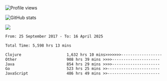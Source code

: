 ![Profile views](https://komarev.com/ghpvc/?username=liuchong)

![GitHub stats](https://github-readme-stats.vercel.app/api?username=liuchong&show_icons=true)

<img src="https://cr-skills-chart-widget.azurewebsites.net/api/api?username=liuchong&skills=Java,JavaScript,Python,Go,Rust,Zig&show-other-skills=true"/>

<!--START_SECTION:waka-->

```txt
From: 25 September 2017 - To: 16 April 2025

Total Time: 5,598 hrs 13 mins

Clojure                    1,632 hrs 10 mins>>>>>>>------------------   29.16 %
Other                      908 hrs 39 mins >>>>---------------------   16.23 %
Java                       854 hrs 29 mins >>>>---------------------   15.26 %
Go                         523 hrs 25 mins >>-----------------------   09.35 %
JavaScript                 486 hrs 49 mins >>-----------------------   08.70 %
```

<!--END_SECTION:waka-->
